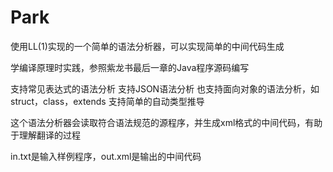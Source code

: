 # Park
使用LL(1)实现的一个简单的语法分析器，可以实现简单的中间代码生成

学编译原理时实践，参照紫龙书最后一章的Java程序源码编写

支持常见表达式的语法分析
支持JSON语法分析
也支持面向对象的语法分析，如struct，class，extends
支持简单的自动类型推导

这个语法分析器会读取符合语法规范的源程序，并生成xml格式的中间代码，有助于理解翻译的过程

in.txt是输入样例程序，out.xml是输出的中间代码
